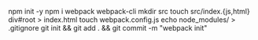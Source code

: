 npm init -y
npm i webpack webpack-cli
mkdir src
touch src/index.{js,html}
div#root > index.html
touch webpack.config.js
echo node_modules/ > .gitignore
git init && git add . && git commit -m "webpack init"
